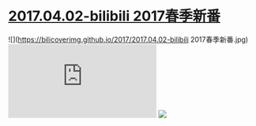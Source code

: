 # [2017.04.02-bilibili 2017春季新番](http://www.bilibili.com/blackboard/activity-S1aPZanjx.html)
![](https://bilicoverimg.github.io/2017/2017.04.02-bilibili 2017春季新番.jpg)
![](http://www.bilibili.com/blackboard/activity-foolsday2017-m.html)
![](https://bilicover2017.github.io/2017.04.02.jpg)